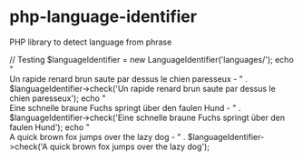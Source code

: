 php-language-identifier
=======================

PHP library to detect language from phrase


// Testing 
$languageIdentifier = new LanguageIdentifier('languages/');
echo "<br />Un rapide renard brun saute par dessus le chien paresseux - " . $languageIdentifier->check('Un rapide renard brun saute par dessus le chien paresseux');
echo "<br />Eine schnelle braune Fuchs springt über den faulen Hund - " . $languageIdentifier->check('Eine schnelle braune Fuchs springt über den faulen Hund');
echo "<br />A quick brown fox jumps over the lazy dog - " . $languageIdentifier->check('A quick brown fox jumps over the lazy dog');
